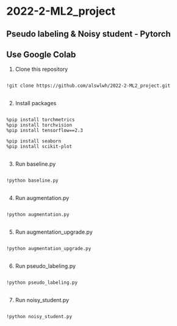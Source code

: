 # 2022-2-ML2_project

## Pseudo labeling & Noisy student - Pytorch

## Use Google Colab

1. Clone this repository 
<pre>
<code>
!git clone https://github.com/alswlwh/2022-2-ML2_project.git
</code>
</pre>

2. Install packages
<pre>
<code>
%pip install torchmetrics
%pip install torchvision
%pip install tensorflow==2.3

%pip install seaborn
%pip install scikit-plot
</code>
</pre>

3. Run baseline.py
<pre>
<code>
!python baseline.py
</code>
</pre>

4. Run augmentation.py
<pre>
<code>
!python augmentation.py
</code>
</pre>

5. Run augmentation_upgrade.py
<pre>
<code>
!python augmentation_upgrade.py
</code>
</pre>

6. Run pseudo_labeling.py
<pre>
<code>
!python pseudo_labeling.py
</code>
</pre>

7. Run noisy_student.py
<pre>
<code>
!python noisy_student.py
</code>
</pre>
